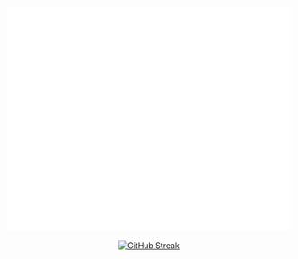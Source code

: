 <div align="center">
	<br>
	<a href="https://github.com/adeshpande03/adeshpande03/blame/main/header.svg">
		<img src="header.svg" width="800" height="400" alt="Click to see the source">
	</a>
	<br>
</div>

<p align="center">
<a href="https://git.io/streak-stats"><img src="https://streak-stats.demolab.com?user=adeshpande03&theme=sea-dark&border_radius=10&card_width=800" alt="GitHub Streak" /></a>
</p>
